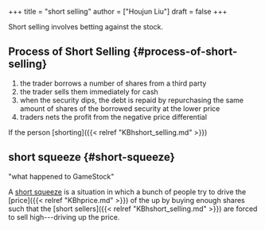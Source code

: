 +++
title = "short selling"
author = ["Houjun Liu"]
draft = false
+++

Short selling involves betting against the stock.


## Process of Short Selling {#process-of-short-selling}

1.  the trader borrows a number of shares from a third party
2.  the trader sells them immediately for cash
3.  when the security dips, the debt is repaid by repurchasing the same amount of shares of the borrowed security at the lower price
4.  traders nets the profit from the negative price differential

If the person [shorting]({{< relref "KBhshort_selling.md" >}})


## short squeeze {#short-squeeze}

"what happened to GameStock"

A [short squeeze](#short-squeeze) is a situation in which a bunch of people try to drive the [price]({{< relref "KBhprice.md" >}}) of the up by buying enough shares such that the [short sellers]({{< relref "KBhshort_selling.md" >}}) are forced to sell high---driving up the price.